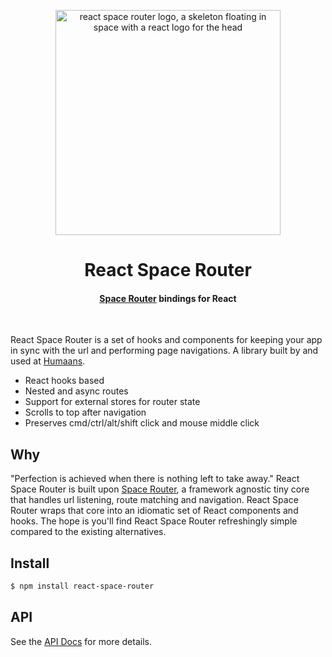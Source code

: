 <p align="center">
  <img width="360" src="https://user-images.githubusercontent.com/324440/140424786-813d7ace-6ec6-45ad-af6e-9318180786c5.png" alt="react space router logo, a skeleton floating in space with a react logo for the head" title="react-space-router">
</p>

<h1 align="center">React Space Router</h1>
<h4 align="center"><a href="https://github.com/KidkArolis/space-router">Space Router</a> bindings for React</a></h4>
<br />

React Space Router is a set of hooks and components for keeping your app in sync with the url and performing page navigations. A library built by and used at [Humaans](https://humaans.io/).

- React hooks based
- Nested and async routes
- Support for external stores for router state
- Scrolls to top after navigation
- Preserves cmd/ctrl/alt/shift click and mouse middle click

## Why

"Perfection is achieved when there is nothing left to take away." React Space Router is built upon [Space Router](https://github.com/KidkArolis/space-router), a framework agnostic tiny core that handles url listening, route matching and navigation. React Space Router wraps that core into an idiomatic set of React components and hooks. The hope is you'll find React Space Router refreshingly simple compared to the existing alternatives.

## Install

```sh
$ npm install react-space-router
```

## API

See the [API Docs](https://humaans.github.io/react-space-router/) for more details.
